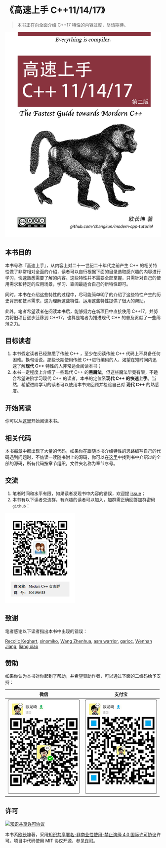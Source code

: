 # 《高速上手 C++11/14/17》

> 本书正在向全面介绍 C++17 特性的内容过度，尽请期待。

![](assets/cover-2nd.png)

## 本书目的

本书号称『高速上手』，从内容上对二十一世纪二十年代之前产生 C++ 的相关特性做了非常相对全面的介绍，读者可以自行根据下面的目录选取感兴趣的内容进行学习，快速熟悉需要了解的内容。这些特性并不需要全部掌握，只需针对自己的使用需求和特定的应用场景，学习、查阅最适合自己的新特性即可。

同时，本书在介绍这些特性的过程中，尽可能简单明了的介绍了这些特性产生的历史背景和技术需求，这为理解这些特性、运用这些特性提供了很大的帮助。

此外，笔者希望读者在阅读本书后，能够努力在新项目中直接使用 C++17，并努力将旧项目逐步迁移到 C++17。也算是笔者为推进现代 C++ 的普及贡献了一些绵薄之力。

## 目标读者

1. 本书假定读者已经熟悉了传统 C++ ，至少在阅读传统 C++ 代码上不具备任何困难。换句话说，那些长期使用传统 C++进行编码的人、渴望在短时间内迅速了解**现代 C++** 特性的人非常适合阅读本书；
2. 本书一定程度上介绍了一些现代 C++ 的**黑魔法**，但这些魔法毕竟有限，不适合希望进阶学习现代 C++ 的读者，本书的定位系**现代 C++ 的快速上手**。当然，希望进阶学习的读者可以使用本书来回顾并检验自己对 **现代 C++** 的熟悉度。

## 开始阅读

你可以从[这里](book/toc.md)开始阅读本书。

## 相关代码

本书每章中都出现了大量的代码，如果你在跟随本书介绍特性的思路编写自己的代码遇到问题时，不妨读一读随书附上的源码，你可以在[这里](code)中找到书中介绍过的全部的源码，所有代码按章节组织，文件夹名称为章节序号。

## 交流

1. 笔者时间和水平有限，如果读者发现书中内容的错误，欢迎提 [issue](https://github.com/changkun/cpp1x-tutorial/issues)；
2. 本书有以下读者交流群，有兴趣的读者可以加入，加群需正确回答加群密码 `github`：

![](assets/qq-group.png)

## 致谢

笔者感谢以下读者指出本书中出现的错误：

[Recolic Keghart](https://www.gitbook.com/@recolic), [sinomiko](https://www.gitbook.com/@sinomiko), [Wang Zhenhua](https://www.gitbook.com/@jackwish), [asm warrior](https://www.gitbook.com/@asmwarrior), [garicc](https://www.gitbook.com/@ihpy), [Wenhan Jiang](https://www.gitbook.com/@jiangwenhan), [liang xiao](https://www.gitbook.com/@liangx8)

## 赞助

如果你认为本书对你起到了帮助，并希望赞助作者，可以通过下面的二维码给予支持：

|微信|支付宝|
|:--:|:--:|
|![](assets/wechat.jpg) | ![](assets/alipay.jpg)|

## 许可

<a rel="license" href="http://creativecommons.org/licenses/by-nc-nd/4.0/"><img alt="知识共享许可协议" style="border-width:0" src="https://i.creativecommons.org/l/by-nc-nd/4.0/80x15.png" /></a>

本书系[欧长坤](https://github.com/changkun)著，采用[知识共享署名-非商业性使用-禁止演绎 4.0 国际许可协议](http://creativecommons.org/licenses/by-nc-nd/4.0/)许可。项目中代码使用 MIT 协议开源，参见[许可](./LICENSE)。
